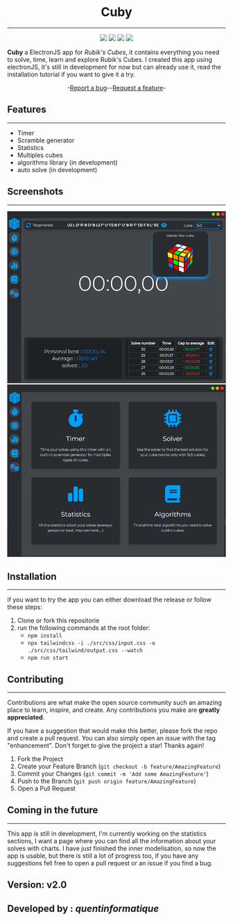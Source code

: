 <div align="center">

# Cuby

---


<img src="https://img.shields.io/github/stars/quentinformatique/Cuby.svg">
<img src="https://img.shields.io/github/forks/quentinformatique/Cuby.svg">
<img src="https://img.shields.io/github/issues/quentinformatique/Cuby.svg">
<img src="https://img.shields.io/github/last-commit/quentinformatique/Cuby.svg">

</div>

**Cuby** a ElectronJS app for *Rubik's Cubes*, it contains everything you need to solve, time, learn and explore Rubik's Cubes.  I created this app using electronJS, it's still in development for now but can already use it, read the installation tutorial if you want to give it a try.

<div align="center">
-<a href="https://github.com/quentinformatique/Cuby/issues/new/choose">Report a bug</a>--<a href="https://github.com/quentinformatique/Cuby/issues/new/choose">Request a feature</a>-
</div>

## Features

---
- Timer
- Scramble generator
- Statistics
- Multiples cubes
- algorithms library (in development)
- auto solve (in development)
## Screenshots

---
![alt text](src/img/img_1.png)
![alt text](src/img/img.png)
## Installation

---
if you want to try the app you can either download the release or follow these steps:
1. Clone or fork this repositorie
2. run the following commands at the root folder:
    - ```npm install```
    - ```npx tailwindcss -i ./src/css/input.css -o ./src/css/tailwind/output.css --watch```
    - ```npm run start```

## Contributing

---
Contributions are what make the open source community such an amazing place to learn, inspire, and create. Any contributions you make are **greatly appreciated**.

If you have a suggestion that would make this better, please fork the repo and create a pull request. You can also simply open an issue with the tag "enhancement".
Don't forget to give the project a star! Thanks again!

1. Fork the Project
2. Create your Feature Branch (`git checkout -b feature/AmazingFeature`)
3. Commit your Changes (`git commit -m 'Add some AmazingFeature'`)
4. Push to the Branch (`git push origin feature/AmazingFeature`)
5. Open a Pull Request

## Coming in the future

---
This app is still in development, I'm currently working on the statistics sections, I want a page where you can find all the information about your solves with charts. I have just finished the inner modelisation, so now the app is usable, but there is still a lot of progress too, if you have any suggestions fell free to open a pull request or an issue if you find a bug.

## Version: v2.0
## Developed by : *quentinformatique*

